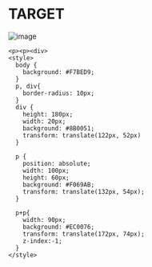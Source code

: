 # TARGET

![image](https://github.com/gaschneider/cssbattle/assets/16023844/416e293a-7cf7-4a41-a8d0-41dd43e925bc)

```
<p><p><div>
<style>
  body {
    background: #F7BED9;
  }
  p, div{
    border-radius: 10px;
  }
  div {
    height: 180px;
    width: 20px;
    background: #8B0051;
    transform: translate(122px, 52px)
  }

  p {
    position: absolute;
    width: 100px;
    height: 60px;
    background: #F069AB;
    transform: translate(132px, 54px);
  }

  p+p{
    width: 90px;
    background: #EC0076;
    transform: translate(172px, 74px);
    z-index:-1;
  }
</style>
```
